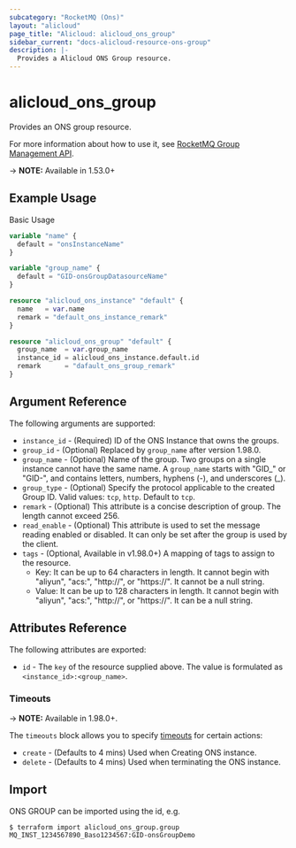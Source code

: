 ```yaml
---
subcategory: "RocketMQ (Ons)"
layout: "alicloud"
page_title: "Alicloud: alicloud_ons_group"
sidebar_current: "docs-alicloud-resource-ons-group"
description: |-
  Provides a Alicloud ONS Group resource.
---
```


# alicloud\_ons\_group

Provides an ONS group resource.

For more information about how to use it, see [RocketMQ Group Management API](https://www.alibabacloud.com/help/doc-detail/29616.html). 

-> **NOTE:** Available in 1.53.0+

## Example Usage

Basic Usage

```terraform
variable "name" {
  default = "onsInstanceName"
}

variable "group_name" {
  default = "GID-onsGroupDatasourceName"
}

resource "alicloud_ons_instance" "default" {
  name   = var.name
  remark = "default_ons_instance_remark"
}

resource "alicloud_ons_group" "default" {
  group_name  = var.group_name
  instance_id = alicloud_ons_instance.default.id
  remark      = "dafault_ons_group_remark"
}
```

## Argument Reference

The following arguments are supported:

* `instance_id` - (Required) ID of the ONS Instance that owns the groups.
* `group_id` - (Optional) Replaced by `group_name` after version 1.98.0.
* `group_name` - (Optional) Name of the group. Two groups on a single instance cannot have the same name. A `group_name` starts with "GID_" or "GID-", and contains letters, numbers, hyphens (-), and underscores (_).
* `group_type` - (Optional) Specify the protocol applicable to the created Group ID. Valid values: `tcp`, `http`. Default to `tcp`.
* `remark` - (Optional) This attribute is a concise description of group. The length cannot exceed 256.
* `read_enable` - (Optional) This attribute is used to set the message reading enabled or disabled. It can only be set after the group is used by the client.
* `tags` - (Optional, Available in v1.98.0+) A mapping of tags to assign to the resource.
    - Key: It can be up to 64 characters in length. It cannot begin with "aliyun", "acs:", "http://", or "https://". It cannot be a null string.
    - Value: It can be up to 128 characters in length. It cannot begin with "aliyun", "acs:", "http://", or "https://". It can be a null string.

## Attributes Reference

The following attributes are exported:

* `id` - The `key` of the resource supplied above. The value is formulated as `<instance_id>:<group_name>`.

### Timeouts

-> **NOTE:** Available in 1.98.0+.

The `timeouts` block allows you to specify [timeouts](https://www.terraform.io/docs/configuration-0-11/resources.html#timeouts) for certain actions:

* `create` - (Defaults to 4 mins) Used when Creating ONS instance. 
* `delete` - (Defaults to 4 mins) Used when terminating the ONS instance. 

## Import

ONS GROUP can be imported using the id, e.g.

```shell
$ terraform import alicloud_ons_group.group MQ_INST_1234567890_Baso1234567:GID-onsGroupDemo
```
